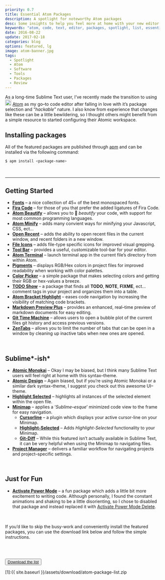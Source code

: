 ```yaml
---
priority: 0.7
title: Essential Atom Packages
description: A spotlight for noteworthy Atom packages
desc: Some insights to help you feel more at home with your new editor
keywords: "atom, code, text, editor, packages, spotlight, list, essential, jekyll, blog, github"
date: 2016-08-22
update: 2017-02-18
categories: blog
options: featured, lg
image: atom-banner.jpg
tags:
  - Spotlight
  - Atom
  - Software
  - Tools
  - Packages
  - Review
---
```


<!-- Intro -->
As a long-time Sublime Text user, I&rsquo;ve recently made the transition to using <img class="inline" src="https://user-images.githubusercontent.com/16360374/41584818-231060ca-735d-11e8-90e3-d7ad66a20f85.png" width="20" alt="atom"/> [Atom](https://atom.io/) as my go&ndash;to code editor after falling in love with it&rsquo;s package selection and &ldquo;*hackable*&rdquo; nature. I also know from experience that changes like these can be a little bewildering, so I thought others might benefit from a simple resource to started configuring their Atomic workspace.

## Installing packages

All of the featured packages are published through [apm](https://github.com/atom/apm) and can be installed via the following command:

```bash
$ apm install <package-name>
```

<br>  
<hr>

## Getting Started
  * [**Fonts**](https://atom.io/packages/fonts) &#8211; a nice collection of 45+ of the best monospaced fonts.
  * [**Fira Code**](https://atom.io/packages/firacode) &#8211; for those of you that prefer the added ligatures of Fira Code.
  * [**Atom Beautify**](https://atom.io/packages/atom-beautify) &#8211; allows you to :lipstick: *beautify* your code, with support for most common programming languages.
  * [**Atom Minify**](https://atom.io/packages/atom-minify) &#8211; adds many convient ways for minifying your Javascript, CSS, ect...
  * [**Open Recent**](https://atom.io/packages/open-recent) &#8211; adds the ability to open recent files in the current window, and recent folders in a new window.
  * [**File Icons**](https://atom.io/packages/file-icons) &#8211; adds file-type specific icons for improved visual grepping.
  * [**Tool Bar**](https://atom.io/packages/tool-bar) &#8211; provides a useful, customizable tool-bar for your editor.
  * [**Atom Terminal**](https://atom.io/packages/atom-terminal) &#8211; launch terminal app in the current file&rsquo;s directory from within Atom.
  * [**Pigments**](https://atom.io/packages/pigments) &#8211; displays RGB/Hex colors in project files for improved readability when working with color palettes.
  * [**Color Picker**](https://atom.io/packages/color-picker) &#8211; a simple package that makes selecting colors and getting their RGB or hex-values a breeze.
  * [**TODO Show**](https://atom.io/packages/todo-show) &#8211; a package that finds all **TODO**, **NOTE**, **FIXME**, ect... comment tags in your project and organizes them into a table.
  * [**Atom Bracket Highlight**](https://atom.io/packages/atom-bracket-highlight) &#8211; eases code navigation by increasing the visibility of matching code brackets.
  * [**Markdown Preview Plus**](https://atom.io/packages/markdown-preview-plus) &#8211; provides an enhanced, real&ndash;time preview of markdown documents for easy editing.
  * [**Git Time Machine**](https://atom.io/packages/git-time-machine) &#8211; allows users to open a bubble plot of the current files git history and access previous versions.
  * [**ZenTabs**](https://atom.io/packages/zentabs) &#8211; allows you to limit the number of tabs that can be open in a window by cleaning up inactive tabs when new ones are opened.
<br>


## Sublime*-ish*
  * [**Atomic Monokai**](https://atom.io/packages/atomic-monokai-syntax) &#8211; Okay I may be biased, but I think many Sublime Text users will feel right at home with this syntax&ndash;theme.
  * [**Atomic Design**](https://atom.io/packages/atomic-design-ui) &#8211; Again biased, but if you&rsquo;re using Atomic Monokai or a similar dark syntax&ndash;theme, I suggest you check out this awesome UI&ndash;theme.
  * [**Highlight Selected**](https://atom.io/packages/highlight-selected) &#8211; highlights all instances of the selected element within the open file.
  * [**Minimap**](https://atom.io/packages/minimap) &#8211; applies a &lsquo;*Sublime&ndash;esque*&rsquo; minimized code view to the frame for easy navigation.
    - [**Cursorline**](https://atom.io/packages/minimap-cursorline) &#8211; a plugin which displays your active cursor-line on your Minimap.
    - [**Highlight-Selected**](https://atom.io/packages/minimap-highlight-selected) &#8211; Adds *Highlight-Selected* functionality to your Minimap.
    - [**Git-Diff**](https://atom.io/packages/minimap-git-diff)  &#8211; While this featured isn&rsquo;t actually available in Sublime Text, it can be very helpful when using the Minimap to navigating files.
  * [**Project Manager**](https://atom.io/packages/project-manager) &#8211; delivers a familiar workflow for navigating projects and project&ndash;specific settings.
<br>


## Just for Fun
  * [**Activate Power Mode**](https://atom.io/packages/activate-power-mode) &#8211; a fun package which adds a little bit more excitement to writing code. Although
  personally, I found the constant animations and shaking to be a little disorienting, so I chose to disabled that package and instead
  replaced it with [Activate Power Mode Delete](https://atom.io/packages/activate-power-mode-delete).
  <br>
  <br>

  <div class="h-note">If you&rsquo;d like to skip the busy-work and conveniently install the featured packages, you can use the download link below and follow the simple instructions.</div>

<br><br>

<button class="button bottom special"><a href="{{ '/assets/download/atom-package-list.zip' | prepend: site.baseurl }}">Download the list</a></button>

[1]:{{ site.baseurl }}/assets/download/atom-package-list.zip
